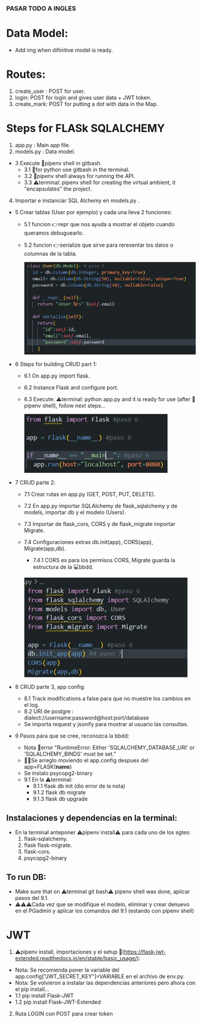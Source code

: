 ### PASAR TODO A INGLES

# Data Model:

- Add img when difinitive model is ready.

# Routes:

1. create_user : POST for user.
2. login: POST for login and gives user data + JWT token.
3. create_mark: POST for putting a dot with data in the Map.

# Steps for FLASk SQLALCHEMY

1. app.py : Main app file.
2. models.py : Data model.

- 3 Execute 📢pipenv shell in gitbash.
  - 3.1 📢for python use gitbash in the terminal.
  - 3.2 📢pipenv shell always for running the API.
  - 3.3 ⚠️terminal: pipenv shell for creating the virtual ambient, it "encapsulates" the project.

4. Importar e instanciar SQL Alchemy en models.py .

- 5 Crear tablas (User por ejemplo) y cada una lleva 2 funciones:

  - 5.1 funcion 👉repr que nos ayuda a mostrar el objeto cuando queramos debuguearlo.
  - 5.2 funcion 👉serialize que sirve para reresentar los datos o columnas de la tabla.

    ![tabla usuarios](/imagsReadme/tabla_users.JPG)

- 6 Steps for building CRUD part 1:

  - 6.1 On app.py import flask.
  - 6.2 Instance Flask and configure port.
  - 6.3 Execute: ⚠️terminal: python app.py and it is ready for use (after 📢pipenv shell), follow next steps...

    ![app py 1](/imagsReadme/app_py_1.JPG)

- 7 CRUD parte 2:

  - 7.1 Crear rutas en app.py (GET, POST, PUT, DELETE).
  - 7.2 En app.py importar SQLAlchemy de flask_sqlalchemy y de models, importar db y el modelo (Users).
  - 7.3 Importar de flask_cors, CORS y de flask_migrate importar Migrate.
  - 7.4 Configuraciones extras db.init(app), CORS(app), Migrate(app,db).

    - 7.4.1 CORS es para los permisos CORS, Migrate guarda la estructura de la 💻bbdd.

    ![importaciones en app.py](/imagsReadme/importaciones1.JPG)

- 8 CRUD parte 3, app config:

  - 8.1 Track modifications a false para que no muestre los cambios en el log.
  - 8.2 URI de postgre : dialect://username:password@host:port/database
  - Se importa request y jsonify para mostrar al usuario las consultas.

- 9 Pasos para que se cree, reconozca la bbdd:
  - Nota 🚨error "RuntimeError: Either 'SQLALCHEMY_DATABASE_URI' or 'SQLALCHEMY_BINDS' must be set."
  - 🧑‍🔧Se arreglo moviendo el app.config despues del app=FLASK(**name**)
  - Se instalo psycopg2-binary
  - 9.1 En la ⚠️terminal:
    - 9.1.1 flask db init (dio error de la nota)
    - 9.1.2 flask db migrate
    - 9.1.3 flask db upgrade

## Instalaciones y dependencias en la terminal:

- En la terminal anteponer ⚠️pipenv install⚠️ para cada uno de los sgtes:
  1. flask-sqlalchemy.
  2. flask flask-migrate.
  3. flask-cors.
  4. psycopg2-binary

## To run DB:

- Make sure that on ⚠️terminal git bash⚠️ pipenv shell was done, aplicar pasos del 9.1.
- ⚠️⚠️⚠️Cada vez que se modifique el modelo, eliminar y crear denuevo en el PGadmin y aplicar los comandos del 9.1 (estando con pipenv shell)

# JWT

1. ⚠️pipenv install, importaciones y el setup 🔗(https://flask-jwt-extended.readthedocs.io/en/stable/basic_usage/):

- Nota: Se recomienda poner la variable del app.config["JWT_SECRET_KEY"]=VARIABLE en el archivo de env.py.
- Nota: Se volvieron a instalar las dependencias anteriores pero ahora con el pip install...
- 1.1 pip install Flask-JWT
- 1.2 pip install Flask-JWT-Extended

2. Ruta LOGIN con POST para crear token
